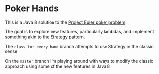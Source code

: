 Poker Hands
===========

This is a Java 8 solution to the [Project Euler poker problem](https://projecteuler.net/problem=54).
 
The goal is to explore new features, particularly lambdas, and implement something akin to the Strategy pattern.

The `class_for_every_hand` branch attempts to use Strategy in the classic sense

On the `master` branch I'm playing around with ways to modify the classic approach using some of the new features in Java 8
